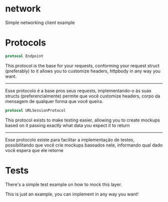 # network
Simple networking client example

# Protocols
```swift
protocol Endpoint
```
This protocol is the base for your requests, conforming your request struct (preferably) to it allows you to customize headers, httpbody in any way you want.

---

Esse protocolo é a base pros seus requests, implementando-o às suas structs (preferencialmente) permite que você customize headers, corpo da mensagem de qualquer forma que você queira.

```swift
protocol URLSessionProtocol
```
This protocol exists to make testing easier, allowing you to create mockups based on it passing exactly what data you expect it to return

---

Esse protocolo existe para facilitar a implementação de testes, possibilitando que você crie mockups baseados nele, informando qual dado você espera que ele retorne

# Tests
There's a simple test example on how to mock this layer.

This is just an example, you can implement in any way you want!